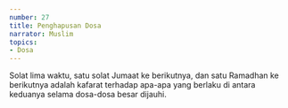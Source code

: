 ```yaml
---
number: 27
title: Penghapusan Dosa
narrator: Muslim
topics:
- Dosa
---
```


Solat lima waktu, satu solat Jumaat ke berikutnya, dan satu Ramadhan ke berikutnya adalah kafarat terhadap apa-apa yang berlaku di antara keduanya selama dosa-dosa besar dijauhi.
